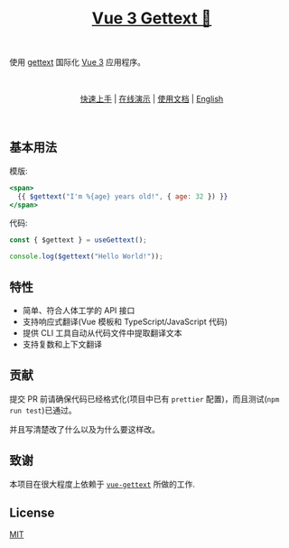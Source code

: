 <h1 align="center">
    <a href="https://www.npmjs.com/package/vue3-gettext" target="_blank">Vue 3 Gettext 💬</a>
</h1>
<br/>

使用 [gettext](https://en.wikipedia.org/wiki/Gettext) 国际化 [Vue 3](http://vuejs.org) 应用程序。

<br>
<p align="center">
 <a href="https://jshmrtn.github.io/vue3-gettext/zh/">快速上手</a> | <a href="https://jshmrtn.github.io/vue3-gettext/zh/demo.html">在线演示</a> | <a href="https://jshmrtn.github.io/vue3-gettext/zh/setup.html">使用文档</a> | <a href="README.md">English</a>
</p>
<br>

## 基本用法

模版:

```jsx
<span>
  {{ $gettext("I'm %{age} years old!", { age: 32 }) }}
</span>
```

代码:

```ts
const { $gettext } = useGettext();

console.log($gettext("Hello World!"));
```

## 特性

- 简单、符合人体工学的 API 接口
- 支持响应式翻译(Vue 模板和 TypeScript/JavaScript 代码)
- 提供 CLI 工具自动从代码文件中提取翻译文本
- 支持复数和上下文翻译

## 贡献

提交 PR 前请确保代码已经格式化(项目中已有 `prettier` 配置)，而且测试(`npm run test`)已通过。

并且写清楚改了什么以及为什么要这样改。


## 致谢
本项目在很大程度上依赖于 [`vue-gettext`](https://github.com/Polyconseil/vue-gettext/) 所做的工作.

## License

[MIT](http://opensource.org/licenses/MIT)
